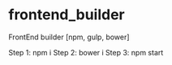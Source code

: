 # frontend_builder
FrontEnd builder [npm, gulp, bower]


Step 1: npm i
Step 2: bower i
Step 3: npm start

